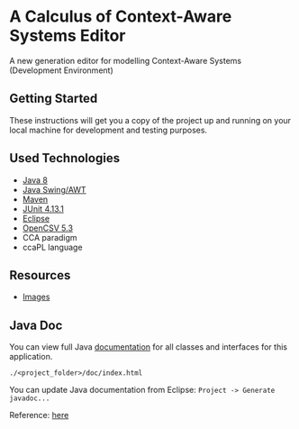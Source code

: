 # A Calculus of Context-Aware Systems Editor

A new generation editor for modelling Context-Aware Systems (Development Environment)

## Getting Started

These instructions will get you a copy of the project up and running on your local machine for development and testing purposes.

## Used Technologies

* [Java 8](https://www.oracle.com/java/technologies/java8.html)
* [Java Swing/AWT](https://docs.oracle.com/javase/tutorial/uiswing/)
* [Maven](https://maven.apache.org/)
* [JUnit 4.13.1](https://junit.org/junit4)
* [Eclipse](https://www.eclipse.org/)
* [OpenCSV 5.3](http://opencsv.sourceforge.net)
* CCA paradigm
* ccaPL language

## Resources

* [Images](https://freeicons.io)

## Java Doc

You can view full Java [documentation](doc/index.html) for all classes and interfaces for this application.

`./<project_folder>/doc/index.html`

You can update Java documentation from Eclipse: `Project -> Generate javadoc...`

Reference: [here](https://stackoverflow.com/questions/4468669/how-to-generate-javadoc-html-files-in-eclipse)
